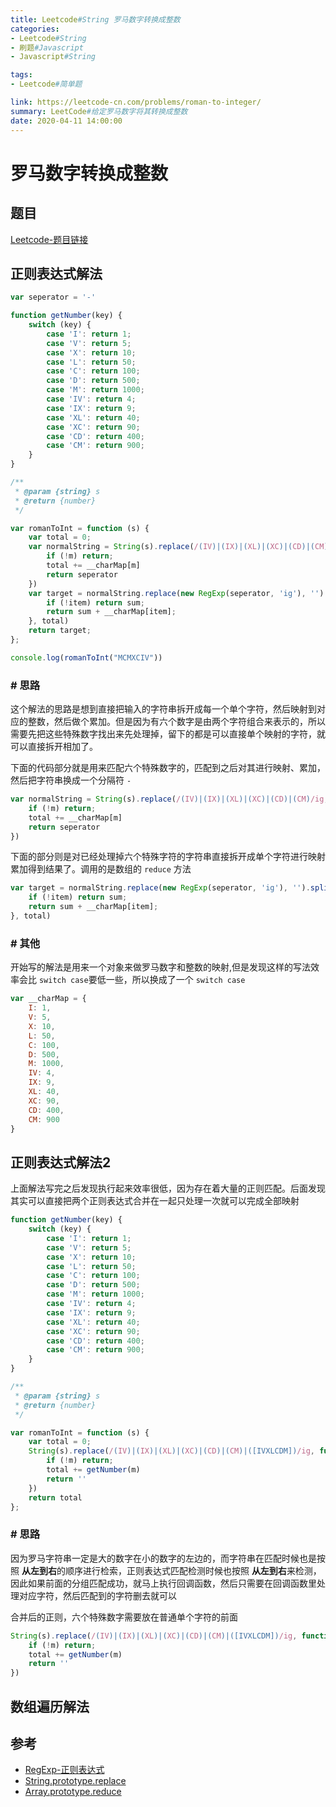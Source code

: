 ```yaml
---
title: Leetcode#String 罗马数字转换成整数
categories:
- Leetcode#String
- 刷题#Javascript
- Javascript#String

tags: 
- Leetcode#简单题

link: https://leetcode-cn.com/problems/roman-to-integer/
summary: LeetCode#给定罗马数字将其转换成整数
date: 2020-04-11 14:00:00
---
```


# 罗马数字转换成整数

## 题目

[Leetcode-题目链接](https://leetcode-cn.com/problems/roman-to-integer/)


## 正则表达式解法

```js
var seperator = '-'

function getNumber(key) {
    switch (key) {
        case 'I': return 1;
        case 'V': return 5;
        case 'X': return 10;
        case 'L': return 50;
        case 'C': return 100;
        case 'D': return 500;
        case 'M': return 1000;
        case 'IV': return 4;
        case 'IX': return 9;
        case 'XL': return 40;
        case 'XC': return 90;
        case 'CD': return 400;
        case 'CM': return 900;
    }
}

/**
 * @param {string} s
 * @return {number}
 */

var romanToInt = function (s) {
    var total = 0;
    var normalString = String(s).replace(/(IV)|(IX)|(XL)|(XC)|(CD)|(CM)/ig, function (m) {
        if (!m) return;
        total += __charMap[m]
        return seperator
    })
    var target = normalString.replace(new RegExp(seperator, 'ig'), '').split('').reduce(function (sum, item) {
        if (!item) return sum;
        return sum + __charMap[item];
    }, total)
    return target;
};

console.log(romanToInt("MCMXCIV"))
```

### # 思路
这个解法的思路是想到直接把输入的字符串拆开成每一个单个字符，然后映射到对应的整数，然后做个累加。但是因为有六个数字是由两个字符组合来表示的，所以需要先把这些特殊数字找出来先处理掉，留下的都是可以直接单个映射的字符，就可以直接拆开相加了。

下面的代码部分就是用来匹配六个特殊数字的，匹配到之后对其进行映射、累加，然后把字符串换成一个分隔符 `-`

```js
var normalString = String(s).replace(/(IV)|(IX)|(XL)|(XC)|(CD)|(CM)/ig, function (m) {
    if (!m) return;
    total += __charMap[m]
    return seperator
})
```

下面的部分则是对已经处理掉六个特殊字符的字符串直接拆开成单个字符进行映射累加得到结果了。调用的是数组的 `reduce` 方法
```js
var target = normalString.replace(new RegExp(seperator, 'ig'), '').split('').reduce(function (sum, item) {
    if (!item) return sum;
    return sum + __charMap[item];
}, total)

```

### # 其他

开始写的解法是用来一个对象来做罗马数字和整数的映射,但是发现这样的写法效率会比 `switch case`要低一些，所以换成了一个 `switch case`

```js
var __charMap = {
    I: 1,
    V: 5,
    X: 10,
    L: 50,
    C: 100,
    D: 500,
    M: 1000,
    IV: 4,
    IX: 9,
    XL: 40,
    XC: 90,
    CD: 400,
    CM: 900
}
```


## 正则表达式解法2

上面解法写完之后发现执行起来效率很低，因为存在着大量的正则匹配。后面发现其实可以直接把两个正则表达式合并在一起只处理一次就可以完成全部映射

```js
function getNumber(key) {
    switch (key) {
        case 'I': return 1;
        case 'V': return 5;
        case 'X': return 10;
        case 'L': return 50;
        case 'C': return 100;
        case 'D': return 500;
        case 'M': return 1000;
        case 'IV': return 4;
        case 'IX': return 9;
        case 'XL': return 40;
        case 'XC': return 90;
        case 'CD': return 400;
        case 'CM': return 900;
    }
}

/**
 * @param {string} s
 * @return {number}
 */

var romanToInt = function (s) {
    var total = 0;
    String(s).replace(/(IV)|(IX)|(XL)|(XC)|(CD)|(CM)|([IVXLCDM])/ig, function (m) {
        if (!m) return;
        total += getNumber(m)
        return ''
    })
    return total
};

```

### # 思路

因为罗马字符串一定是大的数字在小的数字的左边的，而字符串在匹配时候也是按照 **从左到右**的顺序进行检索，正则表达式匹配检测时候也按照 **从左到右**来检测，因此如果前面的分组匹配成功，就马上执行回调函数，然后只需要在回调函数里处理对应字符，然后匹配到的字符删去就可以

合并后的正则，六个特殊数字需要放在普通单个字符的前面
```js
String(s).replace(/(IV)|(IX)|(XL)|(XC)|(CD)|(CM)|([IVXLCDM])/ig, function (m) {
    if (!m) return;
    total += getNumber(m)
    return ''
})
```

## 数组遍历解法


## 参考

- [RegExp-正则表达式](https://developer.mozilla.org/en-US/docs/Web/JavaScript/Guide/Regular_Expressions)
- [String.prototype.replace](https://developer.mozilla.org/en-US/docs/Web/JavaScript/Reference/Global_Objects/String/replace)
- [Array.prototype.reduce](https://developer.mozilla.org/en-US/docs/Web/JavaScript/Reference/Global_Objects/Array/Reduce)